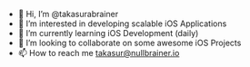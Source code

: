 - 👋 Hi, I’m @takasurabrainer
- 👀 I’m interested in developing scalable iOS Applications
- 🌱 I’m currently learning iOS Development (daily)
- 💞️ I’m looking to collaborate on some awesome iOS Projects
- 📫 How to reach me takasur@nullbrainer.io

<!---
takasurabrainer/takasurabrainer is a ✨ special ✨ repository because its `README.md` (this file) appears on your GitHub profile.
You can click the Preview link to take a look at your changes.
--->
